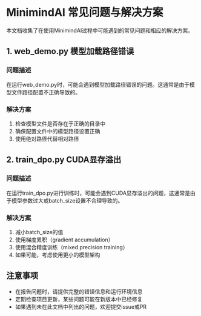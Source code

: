 # MinimindAI 常见问题与解决方案

本文档收集了在使用MinimindAI过程中可能遇到的常见问题和相应的解决方案。

## 1. web_demo.py 模型加载路径错误

### 问题描述
在运行web_demo.py时，可能会遇到模型加载路径错误的问题。这通常是由于模型文件路径配置不正确导致的。

### 解决方案
1. 检查模型文件是否存在于正确的目录中
2. 确保配置文件中的模型路径设置正确
3. 使用绝对路径代替相对路径

## 2. train_dpo.py CUDA显存溢出

### 问题描述
在运行train_dpo.py进行训练时，可能会遇到CUDA显存溢出的问题，这通常是由于模型参数过大或batch_size设置不合理导致的。

### 解决方案
1. 减小batch_size的值
2. 使用梯度累积（gradient accumulation）
3. 使用混合精度训练（mixed precision training）
4. 如果可能，考虑使用更小的模型架构

## 注意事项
- 在报告问题时，请提供完整的错误信息和运行环境信息
- 定期检查项目更新，某些问题可能在新版本中已经修复
- 如果遇到未在此文档中列出的问题，欢迎提交issue或PR